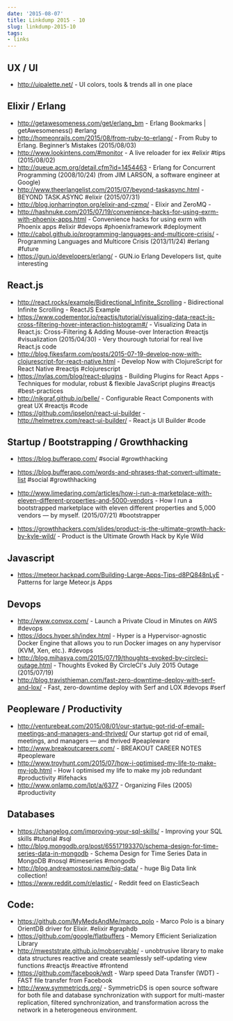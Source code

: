 ```yaml
---
date: '2015-08-07'
title: Linkdump 2015 - 10
slug: linkdump-2015-10
tags:
- links
---
```



## UX / UI

  - http://uipalette.net/ - UI colors, tools & trends all in one place


## Elixir /  Erlang

  - http://getawesomeness.com/get/erlang_bm - Erlang Bookmarks | getAwesomeness() #erlang
  - http://homeonrails.com/2015/08/from-ruby-to-erlang/ - From Ruby to Erlang. Beginner’s Mistakes (2015/08/03)
  - http://www.lookintens.com/#monitor - A live reloader for iex #elixir #tips (2015/08/02)
  - http://queue.acm.org/detail.cfm?id=1454463 - Erlang for Concurrent Programming (2008/10/24) (from JIM LARSON, a software engineer at Google)
  - http://www.theerlangelist.com/2015/07/beyond-taskasync.html - BEYOND TASK.ASYNC #elixir (2015/07/31)
  - http://blog.jonharrington.org/elixir-and-czmq/  - Elixir and ZeroMQ -
  - http://hashnuke.com/2015/07/19/convenience-hacks-for-using-exrm-with-phoenix-apps.html - Convenience hacks for using exrm with Phoenix apps #elixir #devops #phoenixframework #deployment
  - http://cabol.github.io/programming-languages-and-multicore-crisis/  - Programming Languages and Multicore Crisis (2013/11/24) #erlang #future
  - https://gun.io/developers/erlang/  - GUN.io Erlang Developers list, quite interesting

<!--more-->

## React.js

  - http://react.rocks/example/Bidirectional_Infinite_Scrolling - Bidirectional Infinite Scrolling - ReactJS Example
  - https://www.codementor.io/reactjs/tutorial/visualizing-data-react-js-cross-filtering-hover-interaction-histogram#/ - Visualizing Data in React.js: Cross-Filtering & Adding Mouse-over Interaction #reactjs #visualization (2015/04/30) - Very thourough tutorial for real live React.js code
  - http://blog.fikesfarm.com/posts/2015-07-19-develop-now-with-clojurescript-for-react-native.html - Develop Now with ClojureScript for React Native #reactjs #clojurescript
  - https://nylas.com/blog/react-plugins - Building Plugins for React Apps - Techniques for modular, robust & flexible JavaScript plugins #reactjs #best-practices
  - http://nikgraf.github.io/belle/ - Configurable React Components with great UX #reactjs #code
  - https://github.com/ipselon/react-ui-builder -  http://helmetrex.com/react-ui-builder/ - React.js UI Builder #code




## Startup / Bootstrapping / Growthhacking

  - https://blog.bufferapp.com/ #social #growthhacking
  - https://blog.bufferapp.com/words-and-phrases-that-convert-ultimate-list #social #growthhacking
  - http://www.limedaring.com/articles/how-i-run-a-marketplace-with-eleven-different-properties-and-5000-vendors - How I run a bootstrapped marketplace with eleven different properties and 5,000 vendors — by myself. (2015/07/21) #bootstrapper

  - https://growthhackers.com/slides/product-is-the-ultimate-growth-hack-by-kyle-wild/ -  Product is the Ultimate Growth Hack by Kyle Wild



## Javascript

  - https://meteor.hackpad.com/Building-Large-Apps-Tips-d8PQ848nLyE - Patterns for large Meteor.js Apps



##  Devops

  - http://www.convox.com/ - Launch a Private Cloud in Minutes on AWS #devops
  - https://docs.hyper.sh/index.html - Hyper is a Hypervisor-agnostic Docker Engine that allows you to run Docker images on any hypervisor (KVM, Xen, etc.). #devops
  - http://blog.mihasya.com/2015/07/19/thoughts-evoked-by-circleci-outage.html - Thoughts Evoked By CircleCI's July 2015 Outage  (2015/07/19)
  - http://blog.travisthieman.com/fast-zero-downtime-deploy-with-serf-and-lox/ - Fast, zero-downtime deploy with Serf and LOX #devops #serf


## Peopleware / Productivity

  - http://venturebeat.com/2015/08/01/our-startup-got-rid-of-email-meetings-and-managers-and-thrived/ Our startup got rid of email, meetings, and managers — and thrived  #peapleware
  - http://www.breakoutcareers.com/ - BREAKOUT CAREER NOTES #peopleware
  -  http://www.troyhunt.com/2015/07/how-i-optimised-my-life-to-make-my-job.html - How I optimised my life to make my job redundant  #productivity #lifehacks
  - http://www.onlamp.com/lpt/a/6377 - Organizing Files  (2005) #productivity



## Databases

  - https://changelog.com/improving-your-sql-skills/ - Improving your SQL skills #tutorial #sql
  - http://blog.mongodb.org/post/65517193370/schema-design-for-time-series-data-in-mongodb - Schema Design for Time Series Data in MongoDB #nosql #timeseries #mongodb
  - http://blog.andreamostosi.name/big-data/ - huge Big Data link collection!
  - https://www.reddit.com/r/elastic/ - Reddit feed on ElasticSeach





## Code:
  - https://github.com/MyMedsAndMe/marco_polo - Marco Polo is a binary OrientDB driver for Elixir. #elixir #graphdb
  - https://github.com/google/flatbuffers - Memory Efficient Serialization Library
  - http://mweststrate.github.io/mobservable/ - unobtrusive library to make data structures reactive and create seamlessly self-updating view functions #reactjs #reactive #frontend
  - https://github.com/facebook/wdt - Warp speed Data Transfer (WDT) - FAST file transfer from Facebook
  - http://www.symmetricds.org/ - SymmetricDS is open source software for both file and database synchronization with support for multi-master replication, filtered synchronization, and transformation across the network in a heterogeneous environment.
